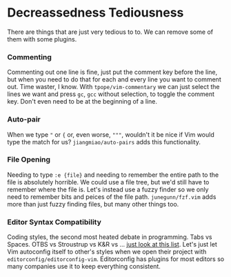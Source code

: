 # Decreassedness Tediousness

There are things that are just very tedious to to. We can remove some of them
with some plugins.

### Commenting

Commenting out one line is fine, just put the comment key before the line, but
when you need to do that for each and every line you want to comment out. Time
waster, I know. With `tpope/vim-commentary` we can just select the lines we want
and press `gc`, `gcc` without selection, to toggle the comment key. Don't even
need to be at the beginning of a line.

<!-- TODO: Add example -->

### Auto-pair

When we type `"` or `{` or, even worse, `"""`, wouldn't it be nice if Vim would
type the match for us? `jiangmiao/auto-pairs` adds this functionality.

<!-- TODO: Add example -->

### File Opening

Needing to type `:e {file}` and needing to remember the entire path to the file
is absolutely horrible. We could use a file tree, but we'd still have to
remember where the file is. Let's instead use a fuzzy finder so we only need to
remember bits and peices of the file path. `junegunn/fzf.vim` adds more than
just fuzzy finding files, but many other things too.

<!-- TODO: Add example -->

### Editor Syntax Compatibility

Coding styles, the second most heated debate in programming. Tabs vs
Spaces. OTBS vs Stroustrup vs K&R vs ... [just look at this
list](https://www.wikiwand.com/en/Indentation_style). Let's just let Vim
autoconfig itself to other's styles when we open their project with
`editorconfig/editorconfig-vim`. Editorconfig has plugins for most editors so
many companies use it to keep everything consistent.

<!-- TODO: Add navigation -->
